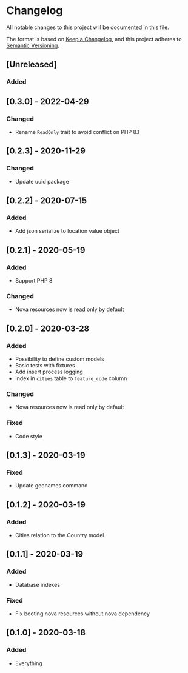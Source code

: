 # Changelog

All notable changes to this project will be documented in this file.

The format is based on [Keep a Changelog](https://keepachangelog.com/en/1.0.0/),
and this project adheres to [Semantic Versioning](https://semver.org/spec/v2.0.0.html).

## [Unreleased]
### Added

## [0.3.0] - 2022-04-29
### Changed
- Rename `ReadOnly` trait to avoid conflict on PHP 8.1

## [0.2.3] - 2020-11-29
### Changed
- Update uuid package

## [0.2.2] - 2020-07-15
### Added
- Add json serialize to location value object

## [0.2.1] - 2020-05-19
### Added
- Support PHP 8

### Changed
- Nova resources now is read only by default

## [0.2.0] - 2020-03-28
### Added
- Possibility to define custom models
- Basic tests with fixtures
- Add insert process logging
- Index in `cities` table to `feature_code` column

### Changed
- Nova resources now is read only by default

### Fixed
- Code style

## [0.1.3] - 2020-03-19
### Fixed
- Update geonames command

## [0.1.2] - 2020-03-19
### Added
- Cities relation to the Country model

## [0.1.1] - 2020-03-19
### Added
- Database indexes

### Fixed
- Fix booting nova resources without nova dependency

## [0.1.0] - 2020-03-18
### Added
- Everything
